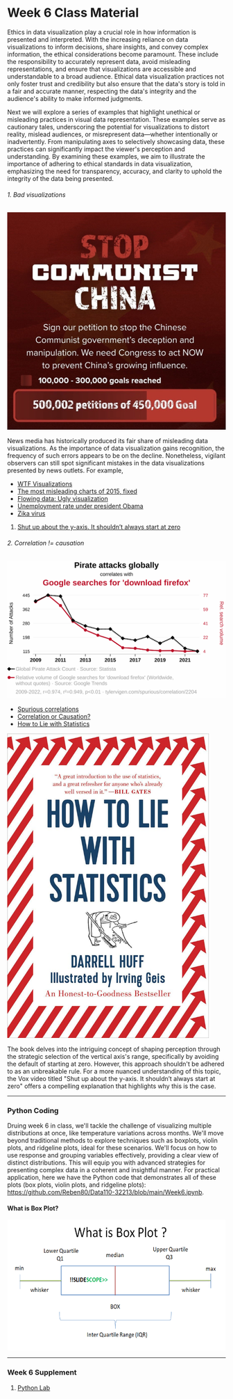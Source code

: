 # Week 6 Class Material 

Ethics in data visualization play a crucial role in how information is presented and interpreted. With the increasing reliance on data visualizations to inform decisions, share insights, and convey complex information, the ethical considerations become paramount. These include the responsibility to accurately represent data, avoid misleading representations, and ensure that visualizations are accessible and understandable to a broad audience. Ethical data visualization practices not only foster trust and credibility but also ensure that the data's story is told in a fair and accurate manner, respecting the data's integrity and the audience's ability to make informed judgments.

Next we  will explore a series of examples that highlight unethical or misleading practices in visual data representation. These examples serve as cautionary tales, underscoring the potential for visualizations to distort reality, mislead audiences, or misrepresent data—whether intentionally or inadvertently. From manipulating axes to selectively showcasing data, these practices can significantly impact the viewer's perception and understanding. By examining these examples, we aim to illustrate the importance of adhering to ethical standards in data visualization, emphasizing the need for transparency, accuracy, and clarity to uphold the integrity of the data being presented.

###### 1. Bad visualizations
<img src="media/tumblr_33c3e7e0e29ad852b247e1b7883976bb_ae291ea5_1280.jpg" height="500">




News media has historically produced its fair share of misleading data visualizations. As the importance of data visualization gains recognition, the frequency of such errors appears to be on the decline. Nonetheless, vigilant observers can still spot significant mistakes in the data visualizations presented by news outlets. For example,

- [WTF Visualizations](http://viz.wtf/)
- [The most misleading charts of 2015, fixed](http://qz.com/580859/the-most-misleading-charts-of-2015-fixed/)
- [Flowing data: Ugly visualization](http://flowingdata.com/category/visualization/ugly-visualization/)
- [Unemployment rate under president Obama](http://flowingdata.com/2011/12/12/fox-news-still-makes-awesome-charts/)
- [Zika virus](https://twitter.com/NickatFP/status/765035980759797760/photo/1)
1. [Shut up about the y-axis. It shouldn’t always start at zero](https://www.youtube.com/watch?v=14VYnFhBKcY)


######  2. Correlation != causation

![Pirate Attacks and Firefox Downloads Correlation](media/2204_pirate-attacks-globally_correlates-with_google-searches-for-download-firefox.svg)


- [Spurious correlations](http://www.tylervigen.com/spurious-correlations)
- [Correlation or Causation?](http://www.bloomberg.com/bw/magazine/correlation-or-causation-12012011-gfx.html)
- [How to Lie with Statistics](http://www.amazon.com/How-Lie-Statistics-Darrell-Huff/dp/0393310728)



<img src="media/71ASFP9sBXL._SL1200_.jpg" height="700">

The book delves into the intriguing concept of shaping perception through the strategic selection of the vertical axis's range, specifically by avoiding the default of starting at zero. However, this approach shouldn't be adhered to as an unbreakable rule. For a more nuanced understanding of this topic, the Vox video titled "Shut up about the y-axis. It shouldn’t always start at zero" offers a compelling explanation that highlights why this is the case.

---------
### Python Coding 
Druing week 6 in class, we'll tackle the challenge of visualizing multiple distributions at once, like temperature variations across months. We'll move beyond traditional methods to explore techniques such as boxplots, violin plots, and ridgeline plots, ideal for these scenarios. We'll focus on how to use response and grouping variables effectively, providing a clear view of distinct distributions. This will equip you with advanced strategies for presenting complex data in a coherent and insightful manner. For practical application, here we have the Python code that demonstrates all of these plots (box plots, violin plots, and ridgeline plots): https://github.com/Reben80/Data110-32213/blob/main/Week6.ipynb.







#### What is Box Plot?
<img src="media/what-is-a-boxplot.png" height="300">


-------
### Week 6 Supplement
1. [Python Lab](Week6_Code_Titanic.ipynb)




